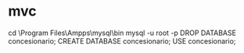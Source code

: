 # mvc
cd \Program Files\Ampps\mysql\bin
mysql -u root -p
DROP DATABASE concesionario;
CREATE DATABASE concesionario;
USE concesionario;